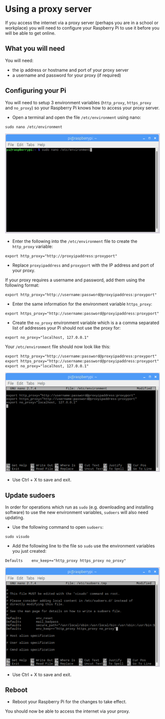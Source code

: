 # Using a proxy server

If you access the internet via a proxy server (perhaps you are in a school or workplace) you will need to configure your Raspberry Pi to use it before you will be able to get online.

## What you will need

You will need:

+ the ip address or hostname and port of your proxy server
+ a username and password for your proxy (if required)

## Configuring your Pi

You will need to setup 3 environment variables (`http_proxy`, `https_proxy` and `no_proxy`) so your Raspberry Pi knows how to access your proxy server.

+ Open a terminal and open the file `/etc/environment` using nano:

```
sudo nano /etc/environment
```

![open etc environment](images/proxy-open-environment.png)

+ Enter the following into the `/etc/environment` file to create the `http_proxy` variable:

```
export http_proxy="http://proxyipaddress:proxyport"
```

+ Replace `proxyipaddress` and `proxyport` with the IP address and port of your proxy.

If your proxy requires a username and password, add them using the following format:

```
export http_proxy="http://username:password@proxyipaddress:proxyport"
```

+ Enter the same information for the environment variable `https_proxy`:

```
export https_proxy="http://username:password@proxyipaddress:proxyport"
```
+ Create the `no_proxy` environment variable which is a a comma separated list of addresses your Pi should not use the proxy for:

```
export no_proxy="localhost, 127.0.0.1"
```

Your `/etc/environment` file should now look like this:

```
export http_proxy="http://username:password@proxyipaddress:proxyport"
export https_proxy="http://username:password@proxyipaddress:proxyport"
export no_proxy="localhost, 127.0.0.1"
```

![environment variables](images/proxy-environment-variables.png)

+ Use Ctrl + X to save and exit.

## Update sudoers 

In order for operations which run as `sudo` (e.g. downloading and installing software) to use the new environment variables, `sudoers` will also need updating.

+ Use the following command to open `sudoers`:

```
sudo visudo
```

+ Add the following line to the file so `sudo` use the environment variables you just created:

```
Defaults	env_keep+="http_proxy https_proxy no_proxy"
```

![edit sudoers](images/proxy-edit-sudoers.png)

+ Use Ctrl + X to save and exit.

## Reboot

+ Reboot your Raspberry Pi for the changes to take effect.

You should now be able to access the internet via your proxy.